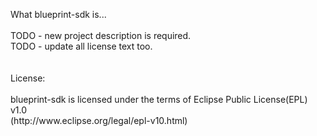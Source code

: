 <p>
What blueprint-sdk is...<br>
<br>
TODO - new project description is required.<br>
TODO - update all license text too.<br>
<br>
<br>
License:<br>
<br>
blueprint-sdk is licensed under the terms of Eclipse Public License(EPL) v1.0<br>
(http://www.eclipse.org/legal/epl-v10.html)<br>
<br>
</p>
